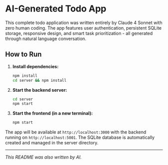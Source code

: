 # AI-Generated Todo App

This complete todo application was written entirely by Claude 4 Sonnet with zero human coding. The app features user authentication, persistent SQLite storage, responsive design, and smart task prioritization - all generated through natural language conversation.

## How to Run

1. **Install dependencies:**
   ```bash
   npm install
   cd server && npm install
   ```

2. **Start the backend server:**
   ```bash
   cd server
   npm start
   ```

3. **Start the frontend (in a new terminal):**
   ```bash
   npm start
   ```

The app will be available at `http://localhost:3000` with the backend running on `http://localhost:5001`. The SQLite database is automatically created and managed in the server directory.

---
*This README was also written by AI.*
